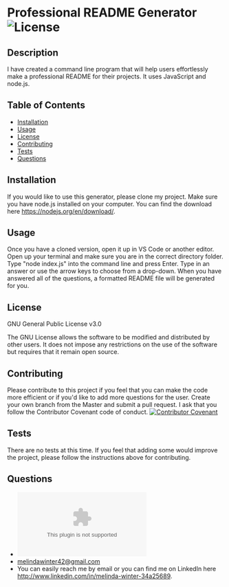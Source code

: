 # Professional README Generator ![License](https://img.shields.io/badge/License-GPLv3-blue.svg)

## Description

I have created a command line program that will help users effortlessly make a professional README for their projects. It uses JavaScript and node.js. 

## Table of Contents

- [Installation](#installation)
- [Usage](#usage)
- [License](#license)
- [Contributing](#contributing)
- [Tests](#tests)
- [Questions](#questions)

## Installation

If you would like to use this generator, please clone my project. Make sure you have node.js installed on your computer. You can find the download here <https://nodejs.org/en/download/>.

## Usage

Once you have a cloned version, open it up in VS Code or another editor. Open up your terminal and make sure you are in the correct directory folder. Type "node index.js" into the command line and press Enter. Type in an answer or use the arrow keys to choose from a drop-down. When you have answered all of the questions, a formatted README file will be generated for you.

## License

GNU General Public License v3.0

The GNU License allows the software to be modified and distributed by other users. It does not impose any restrictions on the use of the software but requires that it remain open source.

## Contributing

Please contribute to this project if you feel that you can make the code more efficient or if you'd like to add more questions for the user.  Create your own branch from the Master and submit a pull request. I ask that you follow the Contributor Covenant code of conduct. [![Contributor Covenant](https://img.shields.io/badge/Contributor%20Covenant-v2.0%20adopted-ff69b4.svg)](code_of_conduct.md) 

## Tests

There are no tests at this time. If you feel that adding some would improve the project, please follow the instructions above for contributing.

## Questions

- ![Github Profile](https:github.com/melindawintermelindawinter42@gmail.com)
- melindawinter42@gmail.com
- You can easily reach me by email or you can find me on LinkedIn here <http://www.linkedin.com/in/melinda-winter-34a25689>.
